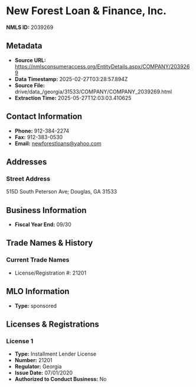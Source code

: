 # New Forest Loan & Finance, Inc.

**NMLS ID:** 2039269

## Metadata
- **Source URL:** https://nmlsconsumeraccess.org/EntityDetails.aspx/COMPANY/2039269
- **Data Timestamp:** 2025-02-27T03:28:57.894Z
- **Source File:** drive/data_/georgia/31533/COMPANY/COMPANY_2039269.html
- **Extraction Time:** 2025-05-27T12:03:03.410625

## Contact Information
- **Phone:** 912-384-2274
- **Fax:** 912-383-0530
- **Email:** newforestloans@yahoo.com

## Addresses
### Street Address
515D South Peterson Ave; Douglas, GA 31533

## Business Information
- **Fiscal Year End:** 09/30

## Trade Names & History
### Current Trade Names
- License/Registration #: 21201

## MLO Information
- **Type:** sponsored

## Licenses & Registrations

### License 1
- **Type:** Installment Lender License
- **Number:** 21201
- **Regulator:** Georgia
- **Issue Date:** 07/01/2020
- **Authorized to Conduct Business:** No
